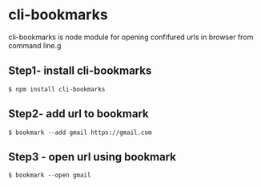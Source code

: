 # cli-bookmarks
cli-bookmarks is node module for opening confifured urls in browser from command line.g
## Step1- install cli-bookmarks
``
$ npm install cli-bookmarks
``

## Step2- add url to bookmark
``
$ bookmark --add gmail https://gmail.com
``

## Step3 - open url using bookmark
``
$ bookmark --open gmail
``
